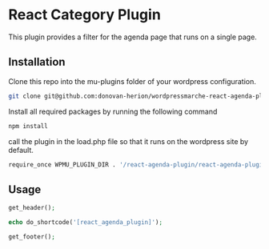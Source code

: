 # React Category Plugin

This plugin provides a filter for the agenda page that runs on a single page.

## Installation

Clone this repo into the mu-plugins folder of your wordpress configuration.

```bash
git clone git@github.com:donovan-herion/wordpressmarche-react-agenda-plugin.git
```

Install all required packages by running the following command

```bash
npm install
```

call the plugin in the load.php file so that it runs on the wordpress site by default.

```bash
require_once WPMU_PLUGIN_DIR . '/react-agenda-plugin/react-agenda-plugin.php';
```

## Usage

```php
get_header();

echo do_shortcode('[react_agenda_plugin]');

get_footer();
```
